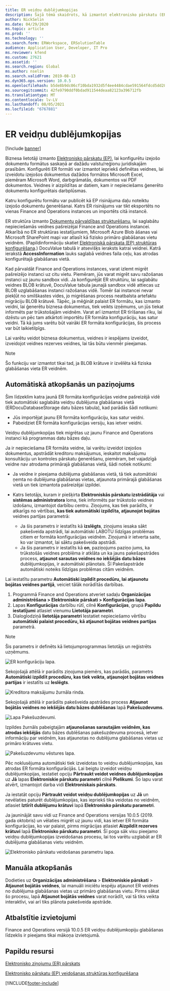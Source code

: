 ```yaml
---
title: ER veidņu dublējumkopijas
description: Šajā tēmā skaidrots, kā izmantot elektronisko pārskatu (ER) dublējuma krātuvi veidņu atkopšanai.
author: NickSelin
ms.date: 04/29/2020
ms.topic: article
ms.prod: ''
ms.technology: ''
ms.search.form: ERWorkspace, ERSolutionTable
audience: Application User, Developer, IT Pro
ms.reviewer: kfend
ms.custom: 27621
ms.assetid: ''
ms.search.region: Global
ms.author: nselin
ms.search.validFrom: 2019-08-13
ms.dyn365.ops.version: 10.0.5
ms.openlocfilehash: b5de8b9dc06cf10bda1932d5f4ee4484cdae591564fdcd5dd28c5036b82abc66
ms.sourcegitcommit: 42fe9790ddf0bdad911544deaa82123a396712fb
ms.translationtype: MT
ms.contentlocale: lv-LV
ms.lasthandoff: 08/05/2021
ms.locfileid: "6767881"
---
```

# <a name="backup-storage-of-er-templates"></a>ER veidņu dublējumkopijas

[!include [banner](../includes/banner.md)]

Biznesa lietotāji izmanto [Elektronisko pārskatu (EP)](general-electronic-reporting.md), lai konfigurētu izejošo dokumentu formātus saskaņā ar dažādu valstu/reģionu juridiskajām prasībām. Konfigurēti ER formāti var izmantot iepriekš definētas veidnes, lai izveidotu izejošos dokumentus dažādos formātos Microsoft Excel, piemēram Microsoft Word, darbgrāmatās, dokumentos vai PDF dokumentos. Veidnes ir aizpildītas ar datiem, kam ir nepieciešams ģenerēto dokumentu konfigurētais darbplūsmas.

Katru konfigurētu formātu var publicēt kā EP risinājuma daļu noteiktu izejošo dokumentu ģenerēšanai. Katrs ER risinājums var tikt eksportēts no vienas Finance and Operations instances un importēts citā instancē.

ER struktūra izmanto [Dokumentu pārvaldības strukturēšanu](../../fin-ops/organization-administration/configure-document-management.md), lai saglabātu nepieciešamās veidnes pašreizējai Finance and Operations instancei. Atkarībā no ER struktūras iestatījumiem, Microsoft Azure Blob āšanas vai Microsoft SharePoint mapi var atlasīt kā fizisko primāro glabāšanas vietu veidnēm. (Papildinformāciju skatiet [Elektroniskā pārskata (EP) struktūras konfigurēšana](electronic-reporting-er-configure-parameters.md).) DocuValue tabulā ir atsevišķs ieraksts katrai veidnei. Katrā ierakstā **AccessInformation** lauks saglabā veidnes faila ceļu, kas atrodas konfigurētajā glabāšanas vietā.

Kad pārvaldāt Finance and Operations instances, varat izlemt migrēt pašreizējo instanci uz citu vietu. Piemēram, jūs varat migrēt savu ražošanas instanci uz jaunu sandbox vidi. Ja konfigurējāt ER struktūru, lai saglabātu veidnes BLOB krātuvē, DocuValue tabula jaunajā sandbox vidē attiecas uz BLOB uzglabāšanas instanci ražošanas vidē. Tomēr šai instancei nevar piekļūt no smilškastes vides, jo migrēšanas process neatbalsta artefaktu migrāciju BLOB krātuvē. Tāpēc, ja mēģināt palaist ER formātu, kas izmanto veidni, lai ģenerētu biznesa dokumentus, tiek veikts izņēmums, un jūs tiekat informēts par trūkstošajām veidnēm. Varat arī izmantot ER tīrīšanas rīku, lai dzēstu un pēc tam atkārtoti importētu ER formāta konfigurāciju, kas satur veidni. Tā kā jums varētu būt vairāki ER formāta konfigurācijas, šis process var būt laikietilpīgs.

Lai varētu veidot biznesa dokumentus, veidnes ir iespējams izveidot, izveidojot veidnes rezerves veidnes, lai tās būtu vienmēr pieejamas.

> [!NOTE]
> Šo funkciju var izmantot tikai tad, ja BLOB krātuve ir izvēlēta kā fiziska glabāšanas vieta ER veidnēm.

## <a name="automated-recovery-and-notification"></a>Automātiskā atkopšanās un paziņojums

Šim līdzeklim katra jaunā ER formāta konfigurācijas veidne pašreizējā vidē tiek automātiski saglabāta veidņu dublējuma glabāšanas vietā (ERDocuDatabaseStorage datu bāzes tabula), kad parādās šādi notikumi:

- Jūs importējat jaunu ER formāta konfigurāciju, kas satur veidni.
- Pabeidziet ER formāta konfigurācijas versiju, kas ietver veidni.

Veidņu dublējumkopijas tiek migrētas uz jaunu Finance and Operations instanci kā programmas datu bāzes daļu.

Ja ir nepieciešama ER formāta veidne, lai varētu izveidot izejošos dokumentus, apstrādāt kreditoru maksājumus, ieskaitot maksājumu konsultāciju un kontroles pārskatu ģenerēšanu, piemēram, bet vajadzīgā veidne nav atrodama primārajā glabāšanas vietā, šādi notiek notikumi:

- Ja veidne ir pieejama dublējuma glabāšanas vietā, tā tiek automātiski ņemta no dublējuma glabāšanas vietas, atjaunota primārajā glabāšanas vietā un tiek izmantota pašreizējai izpildei.
- Katrs lietotājs, kuram ir piešķirta **Elektroniskās pārskatu izstrādātāja** vai **sistēmas administratora** loma, tiek informēts par trūkstošo veidnes izdošanu, izmantojot darbību centru. Ziņojums, kas tiek parādīts, ir atkarīgs no vērtības, **kas tiek automātiski izpildīta, atjaunojot bojātas** veidnes partijas parametrā:

    - Ja šis parametrs ir iestatīts kā **izslēgts**, ziņojums iesaka sākt pakešveida apstrādi, lai automātiski LABOTU līdzīgas problēmas citiem er formāta konfigurācijas veidnēm. Ziņojumā ir ietverta saite, ko var izmantot, lai sāktu pakešveida apstrādi.
    - Ja šis parametrs ir iestatīts kā **on**, paziņojums paziņo jums, ka trūkstošās veidnes problēma ir atklāta un ka jauns pakešapstrādes process, **atjaunot sarautas veidnes no iekšējās datu bāzes** dublējumkopijas, ir automātiski plānotais. Šī Pakešapstrāde automātiski noteiks līdzīgas problēmas citām veidnēm.

Lai iestatītu parametru **Automātiski izpildīt procedūru, lai atjaunotu bojātas veidnes partijā**, veiciet tālāk norādītās darbības.

1. Programmā Finance and Operations atveriet sadaļu **Organizācijas administrēšana \> Elektroniskie pārskati \> Konfigurācijas lapa**.
2. Lapas **Konfigurācijas** darbību rūtī, cilnē **Konfigurācijas**, grupā **Papildu iestatījumi** atlasiet vienumu **Lietotāja parametri**.
3. Dialoglodziņā **lietotāja parametri** Iestatiet nepieciešamo vērtību **automātiski palaist procedūru, kā atjaunot bojātas veidnes partijas** parametrā.

> [!NOTE]
> Šis parametrs ir definēts kā lietojumprogrammas lietotājs un reģistrēts uzņēmums.

![ER konfigurāciju lapa.](./media/GER-BackupTemplates-1.png)

Sekojošajā attēlā ir parādīts ziņojuma piemērs, kas parādās, parametrs **Automātiski izpildīt procedūru, kas tiek veikta, atjaunojot bojātas veidnes partijas** ir iestatīts uz **Ieslēgts**.

![Kreditora maksājumu žurnāla rinda.](./media/GER-BackupTemplates-2.png)

Sekojošajā attēlā ir parādīts pakešveida apstrādes process **Atjaunot bojātās veidnes no iekšējās datu bāzes dublēšanas** lapā **Pakešuzdevums**.

![Lapa Pakešuzdevumi.](./media/GER-BackupTemplates-3.png)

Izpildes žurnāls pabeigtajām **atjaunošanas sarautajām veidnēm, kas atrodas iekšējās** datu bāzes dublēšanas pakešuzdevuma procesā, ietver informāciju par veidnēm, kas atjaunotas no dublējuma glabāšanas vietas uz primāro krātuves vietu.

![Pakešuzdevumu vēstures lapa.](./media/GER-BackupTemplates-4.png)

Pēc noklusējuma automātiski tiek izveidotas to veidņu dublējumkopijas, kas atrodas ER formāta konfigurācijās. Lai beigtu izveidot veidņu dublējumkopijas, iestatiet opciju **Pārtraukt veidot veidnes dublējumkopijas** uz **Jā** lapas **Elektroniskie pārskatu parametri** cilnē **Pielikumi**. Šo lapu varat atvērt, izmantojot darba vidi **Elektroniskais pārskats**.

Ja iestatāt opciju **Pārtraukt veidot veidņu dublējumkopijas** uz **Jā** un nevēlaties paturēt dublējumkopijas, kas iepriekš tika veidotas no veidnēm, atlasiet **Iztīrīt dublējumu krātuvi** lapā **Elektronisko pārskatu parametri**.

Ja jauninājāt savu vidi uz Finance and Operations versijas 10.0.5 (2019. gada oktobris) un vēlaties migrēt uz jaunu vidi, kas ietver ER formāta konfigurācijas, ko var palaist, pirms migrācijas atlasiet **Aizpildīt rezerves krātuvi** lapā **Elektronisko pārskatu parametri**. Šī poga sāk visu pieejamo veidņu dublējumkopijas izveidošanas procesu, lai tos varētu uzglabāt ar ER dublējuma glabāšanas vietu veidnēm.

![Elektronisko pārskatu veidošanas parametru lapa.](./media/GER-BackupTemplates-5.png)

## <a name="manual-recovery"></a>Manuāla atkopšanās

Dodieties uz **Organizācijas administrēšana** \> **Elektroniskie pārskati** \> **Atjaunot bojātās veidnes**, lai manuāli iniciētu iespēju atjaunot ER veidnes no dublējuma glabāšanas vietas uz primāro glabāšanas vietu. Pirms sākat šo procesu, lapā **Atjaunot bojātās veidnes** varat norādīt, vai tā tiks veikta interaktīvi, vai arī tiks plānota pakešveida apstrāde.

## <a name="supported-deployments"></a>Atbalstītie izvietojumi

Finance and Operations versijā 10.0.5 ER veidņu dublējumkopiju glabāšanas līdzeklis ir pieejams tikai mākoņa izvietojumā.

## <a name="additional-resources"></a>Papildu resursi

[Elektronisko ziņojumu (ER) pārskats](general-electronic-reporting.md)

[Elektronisko pārskatu (EP) veidošanas struktūras konfigurēšana](electronic-reporting-er-configure-parameters.md)


[!INCLUDE[footer-include](../../../includes/footer-banner.md)]